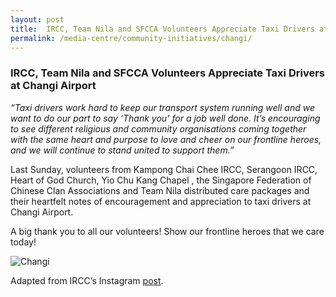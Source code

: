 ```yaml
---
layout: post
title:  IRCC, Team Nila and SFCCA Volunteers Appreciate Taxi Drivers at Changi Airport
permalink: /media-centre/community-initiatives/changi/
---
```


### IRCC, Team Nila and SFCCA Volunteers Appreciate Taxi Drivers at Changi Airport ### 

_“Taxi drivers work hard to keep our transport system running well and we want to do our part to say ‘Thank you’ for a job well done. It’s encouraging to see different religious and community organisations coming together with the same heart and purpose to love and cheer on our frontline heroes, and we will continue to stand united to support them.”_

Last Sunday, volunteers from Kampong Chai Chee IRCC, Serangoon IRCC, Heart of God Church, Yio Chu Kang Chapel , the Singapore Federation of Chinese Clan Associations and Team Nila distributed care packages and their heartfelt notes of encouragement and appreciation to taxi drivers at Changi Airport.

A big thank you to all our volunteers! Show our frontline heroes that we care today!

![Changi](/images/changi.jpg)

Adapted from IRCC’s Instagram [post](https://www.instagram.com/p/B9tLdxZHcGa/?igshid=vqajo2nu72me).
